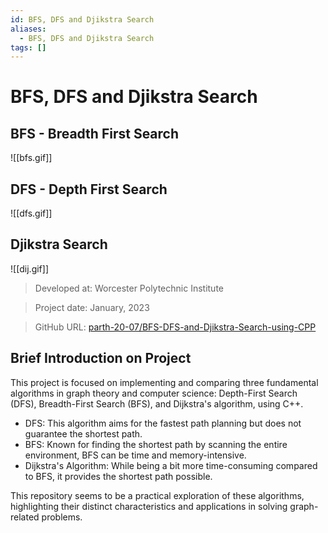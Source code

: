 ```yaml
---
id: BFS, DFS and Djikstra Search
aliases:
  - BFS, DFS and Djikstra Search
tags: []
---
```



# BFS, DFS and Djikstra Search

## BFS - Breadth First Search
![[bfs.gif]]

## DFS - Depth First Search

![[dfs.gif]]

## Djikstra Search

![[dij.gif]]

> Developed at: Worcester Polytechnic Institute

> Project date: January, 2023

> GitHub URL: [parth-20-07/BFS-DFS-and-Djikstra-Search-using-CPP](https://github.com/parth-20-07/BFS-DFS-and-Djikstra-Search-using-CPP)

## Brief Introduction on Project

This project is focused on implementing and comparing three fundamental algorithms in graph theory and computer science: Depth-First Search (DFS), Breadth-First Search (BFS), and Dijkstra's algorithm, using C++.

- DFS: This algorithm aims for the fastest path planning but does not guarantee the shortest path.
- BFS: Known for finding the shortest path by scanning the entire environment, BFS can be time and memory-intensive.
- Dijkstra's Algorithm: While being a bit more time-consuming compared to BFS, it provides the shortest path possible. 

This repository seems to be a practical exploration of these algorithms, highlighting their distinct characteristics and applications in solving graph-related problems. 
